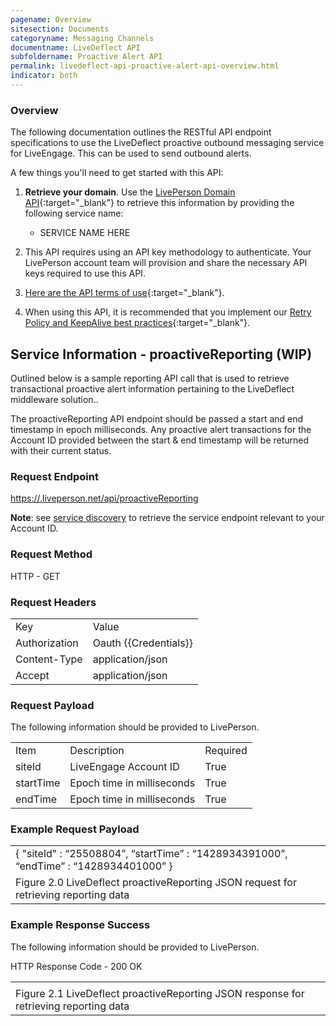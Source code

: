 ```yaml
---
pagename: Overview
sitesection: Documents
categoryname: Messaging Channels
documentname: LiveDeflect API
subfoldername: Proactive Alert API
permalink: livedeflect-api-proactive-alert-api-overview.html
indicator: both
---
```


### Overview

The following documentation outlines the RESTful API endpoint specifications to use the LiveDeflect proactive outbound messaging service for LiveEngage. This can be used to send outbound alerts.

A few things you'll need to get started with this API:

1. **Retrieve your domain**. Use the [LivePerson Domain API](agent-domain-domain-api.html){:target="_blank"} to retrieve this information by providing the following service name:

	* SERVICE NAME HERE

2. This API requires using an API key methodology to authenticate. Your LivePerson account team will provision and share the necessary API keys required to use this API.

3. [Here are the API terms of use](https://www.liveperson.com/policies/terms-of-use){:target="_blank"}.

4. When using this API, it is recommended that you implement our [Retry Policy and KeepAlive best practices](guides-retry-policy.html){:target="_blank"}.




## Service Information - proactiveReporting (WIP)

Outlined below is a sample reporting API call that is used to retrieve transactional proactive alert information pertaining to the LiveDeflect middleware solution..

The proactiveReporting API endpoint should be passed a start and end timestamp in epoch milliseconds. Any proactive alert transactions for the Account ID provided between the start & end timestamp will be returned with their current status.

### Request Endpoint

[https://<serviceEndpoint>.liveperson.net/api/proactiveReporting](https://va-a.ivrdeflect.liveperson.net/api/proactiveReporting)

**Note**: see [service discovery](#heading=h.yrrevcxiuejh) to retrieve the service endpoint relevant to your Account ID.

### Request Method

HTTP - GET

### Request Headers

<table>
  <tr>
    <td>Key</td>
    <td>Value</td>
  </tr>
  <tr>
    <td>Authorization</td>
    <td>Oauth {{Credentials}}</td>
  </tr>
  <tr>
    <td>Content-Type</td>
    <td>application/json</td>
  </tr>
  <tr>
    <td>Accept</td>
    <td>application/json</td>
  </tr>
</table>


### Request Payload

The following information should be provided to LivePerson.



<table>
  <tr>
    <td>Item</td>
    <td>Description</td>
    <td>Required</td>
  </tr>
  <tr>
    <td>siteId</td>
    <td>LiveEngage Account ID</td>
    <td>True</td>
  </tr>
  <tr>
    <td>startTime</td>
    <td>Epoch time in milliseconds</td>
    <td>True</td>
  </tr>
  <tr>
    <td>endTime</td>
    <td>Epoch time in milliseconds</td>
    <td>True</td>
  </tr>
</table>


### Example Request Payload

<table>
  <tr>
    <td>{
  "siteId" :  “25508804”,
  “startTime” :  “1428934391000”,
  “endTime” :  “1428934401000”
}</td>
  </tr>
  <tr>
    <td>Figure 2.0 LiveDeflect proactiveReporting JSON request for retrieving reporting data</td>
  </tr>
</table>


### Example Response Success

The following information should be provided to LivePerson.

HTTP Response Code - 200 OK

<table>
  <tr>
    <td></td>
  </tr>
  <tr>
    <td>Figure 2.1 LiveDeflect proactiveReporting JSON response for retrieving reporting data</td>
  </tr>
</table>
